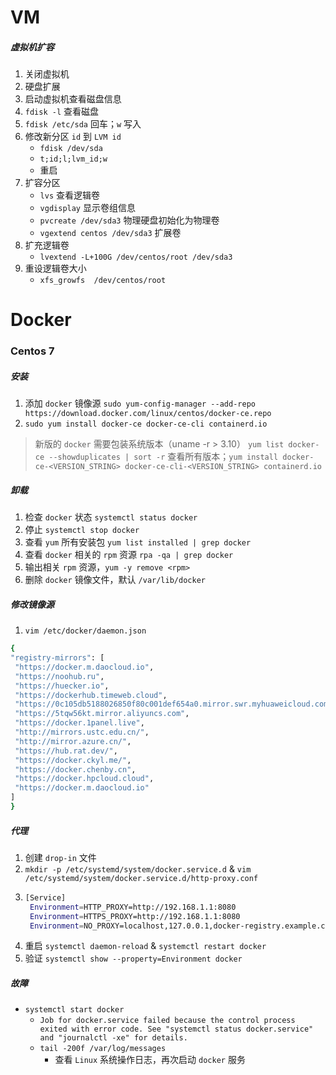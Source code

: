 # VM

##### 虚拟机扩容

1. 关闭虚拟机
2. 硬盘扩展
3. 启动虚拟机查看磁盘信息
4. `fdisk -l` 查看磁盘
5. `fdisk /etc/sda` 回车；`w` 写入
6. 修改新分区 `id` 到 `LVM id` 
   - `fdisk /dev/sda`
   - `t;id;l;lvm_id;w`
   - 重启
7. 扩容分区
   - `lvs` 查看逻辑卷
   - `vgdisplay` 显示卷组信息
   - `pvcreate /dev/sda3` 物理硬盘初始化为物理卷
   - `vgextend centos /dev/sda3` 扩展卷
8. 扩充逻辑卷
   - `lvextend -L+100G /dev/centos/root /dev/sda3`
9. 重设逻辑卷大小
   - `xfs_growfs  /dev/centos/root`


# Docker

### Centos 7

##### 安装
1. 添加 `docker` 镜像源 `sudo yum-config-manager --add-repo https://download.docker.com/linux/centos/docker-ce.repo`
2. `sudo yum install docker-ce docker-ce-cli containerd.io`

> 新版的 `docker` 需要包装系统版本（uname -r > 3.10）
> `yum list docker-ce --showduplicates | sort -r` 查看所有版本；`yum install docker-ce-<VERSION_STRING> docker-ce-cli-<VERSION_STRING> containerd.io`


##### 卸载
1. 检查 `docker` 状态 `systemctl status docker`
2. 停止 `systemctl stop docker`
3. 查看 `yum` 所有安装包 `yum list installed | grep docker`
4. 查看 `docker` 相关的 `rpm` 资源 `rpa -qa | grep docker`
5. 输出相关 `rpm` 资源，`yum -y remove <rpm>`
6. 删除 `docker` 镜像文件，默认 `/var/lib/docker`

##### 修改镜像源
1. `vim /etc/docker/daemon.json`
```bash
{
"registry-mirrors": [
 "https://docker.m.daocloud.io", 
 "https://noohub.ru", 
 "https://huecker.io",
 "https://dockerhub.timeweb.cloud",
 "https://0c105db5188026850f80c001def654a0.mirror.swr.myhuaweicloud.com",
 "https://5tqw56kt.mirror.aliyuncs.com",
 "https://docker.1panel.live",
 "http://mirrors.ustc.edu.cn/",
 "http://mirror.azure.cn/",
 "https://hub.rat.dev/",
 "https://docker.ckyl.me/",
 "https://docker.chenby.cn",
 "https://docker.hpcloud.cloud",
 "https://docker.m.daocloud.io"
]
}
```

##### 代理
1. 创建 `drop-in` 文件
2. `mkdir -p /etc/systemd/system/docker.service.d` & `vim /etc/systemd/system/docker.service.d/http-proxy.conf`
3. ```bash
   [Service]
    Environment=HTTP_PROXY=http://192.168.1.1:8080
    Environment=HTTPS_PROXY=http://192.168.1.1:8080
    Environment=NO_PROXY=localhost,127.0.0.1,docker-registry.example.com
   ```
4. 重启 `systemctl daemon-reload` & `systemctl restart docker`
5. 验证 `systemctl show --property=Environment docker`

##### 故障
- `systemctl start docker`
  - `Job for docker.service failed because the control process exited with error code. See "systemctl status docker.service" and "journalctl -xe" for details.`
  - `tail -200f /var/log/messages`
    - 查看 `Linux` 系统操作日志，再次启动 `docker` 服务